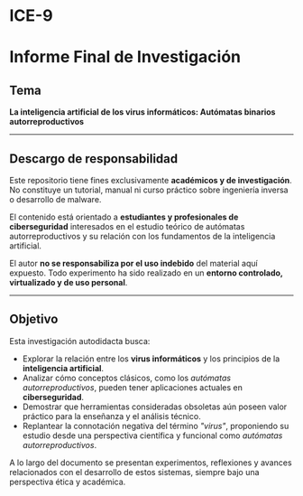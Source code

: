 # ICE-9
<h1>Informe Final de Investigación</h1>

<h2>Tema</h2>
<p><strong>La inteligencia artificial de los virus informáticos: Autómatas binarios autorreproductivos</strong></p>

<hr>

<h2>Descargo de responsabilidad</h2>
<p>
  Este repositorio tiene fines exclusivamente <strong>académicos y de investigación</strong>.<br>
  No constituye un tutorial, manual ni curso práctico sobre ingeniería inversa o desarrollo de malware.
</p>
<p>
  El contenido está orientado a <strong>estudiantes y profesionales de ciberseguridad</strong> interesados en el estudio teórico de autómatas autorreproductivos y su relación con los fundamentos de la inteligencia artificial.
</p>
<p>
  El autor <strong>no se responsabiliza por el uso indebido</strong> del material aquí expuesto. Todo experimento ha sido realizado en un <strong>entorno controlado, virtualizado y de uso personal</strong>.
</p>

<hr>

<h2> Objetivo</h2>
<p>
  Esta investigación autodidacta busca:
</p>
<ul>
  <li>Explorar la relación entre los <strong>virus informáticos</strong> y los principios de la <strong>inteligencia artificial</strong>.</li>
  <li>Analizar cómo conceptos clásicos, como los <em>autómatas autorreproductivos</em>, pueden tener aplicaciones actuales en <strong>ciberseguridad</strong>.</li>
  <li>Demostrar que herramientas consideradas obsoletas aún poseen valor práctico para la enseñanza y el análisis técnico.</li>
  <li>Replantear la connotación negativa del término <em>"virus"</em>, proponiendo su estudio desde una perspectiva científica y funcional como <em>autómatas autorreproductivos</em>.</li>
</ul>
<p>
  A lo largo del documento se presentan experimentos, reflexiones y avances relacionados con el desarrollo de estos sistemas, siempre bajo una perspectiva ética y académica.
</p>
